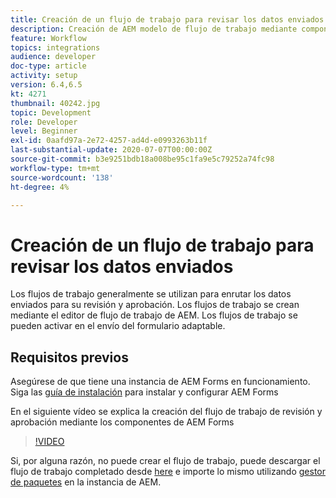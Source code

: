 ```yaml
---
title: Creación de un flujo de trabajo para revisar los datos enviados
description: Creación de AEM modelo de flujo de trabajo mediante componentes de flujo de trabajo de AEM Forms para revisar los datos enviados.
feature: Workflow
topics: integrations
audience: developer
doc-type: article
activity: setup
version: 6.4,6.5
kt: 4271
thumbnail: 40242.jpg
topic: Development
role: Developer
level: Beginner
exl-id: 0aafd97a-2e72-4257-ad4d-e0993263b11f
last-substantial-update: 2020-07-07T00:00:00Z
source-git-commit: b3e9251bdb18a008be95c1fa9e5c79252a74fc98
workflow-type: tm+mt
source-wordcount: '138'
ht-degree: 4%

---
```


# Creación de un flujo de trabajo para revisar los datos enviados

Los flujos de trabajo generalmente se utilizan para enrutar los datos enviados para su revisión y aprobación. Los flujos de trabajo se crean mediante el editor de flujo de trabajo de AEM. Los flujos de trabajo se pueden activar en el envío del formulario adaptable.

## Requisitos previos

Asegúrese de que tiene una instancia de AEM Forms en funcionamiento. Siga las [guía de instalación](https://experienceleague.adobe.com/docs/experience-manager-65/forms/install-aem-forms/osgi-installation/installing-configuring-aem-forms-osgi.html) para instalar y configurar AEM Forms

En el siguiente vídeo se explica la creación del flujo de trabajo de revisión y aprobación mediante los componentes de AEM Forms
>[!VIDEO](https://video.tv.adobe.com/v/40242?quality=12&learn=on)


Si, por alguna razón, no puede crear el flujo de trabajo, puede descargar el flujo de trabajo completado desde [here](assets/review-submitted-data-workflow.zip) e importe lo mismo utilizando [gestor de paquetes](http://localhost:4502/crx/packmgr/index.jsp) en la instancia de AEM.
